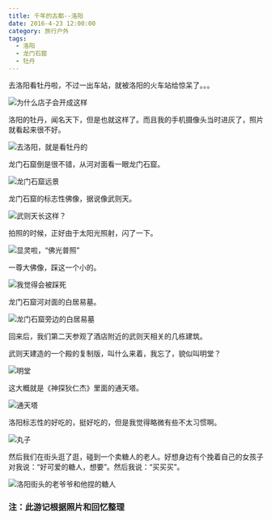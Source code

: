```yaml
---
title: 千年的古都--洛阳
date: 2016-4-23 12:00:00
category: 旅行户外
tags:
  - 洛阳
  - 龙门石窟
  - 牡丹
---
```


去洛阳看牡丹啦，不过一出车站，就被洛阳的火车站给惊呆了。。。

![为什么店子会开成这样](千年的古都--洛阳/1.JPG)

<!--more-->

洛阳的牡丹，闻名天下，但是也就这样了。而且我的手机摄像头当时进灰了，照片就看起来很不好。

![去洛阳，就是看牡丹的](千年的古都--洛阳/7.JPG)

龙门石窟倒是很不错，从河对面看一眼龙门石窟。

![龙门石窟远景](千年的古都--洛阳/4.JPG)

龙门石窟的标志性佛像，据说像武则天。

![武则天长这样？](千年的古都--洛阳/2.JPG)

拍照的时候，正好由于太阳光照射，闪了一下。

![显灵啦，“佛光普照”](千年的古都--洛阳/10.JPG)

一尊大佛像，踩这一个小的。

![我觉得会被踩死](千年的古都--洛阳/12.JPG)

龙门石窟河对面的白居易墓。

![龙门石窟旁边的白居易墓](千年的古都--洛阳/11.JPG)


回来后，我们第二天参观了酒店附近的武则天相关的几栋建筑。

武则天建造的一个殿的复制版，叫什么来着，我忘了，貌似叫明堂？

![明堂](千年的古都--洛阳/3.JPG)

这大概就是《神探狄仁杰》里面的通天塔。

![通天塔](千年的古都--洛阳/5.JPG)


洛阳标志性的好吃的，挺好吃的，但是我觉得略微有些不太习惯啊。

![丸子](千年的古都--洛阳/6.JPG)

然后我们在街头逛了逛，碰到一个卖糖人的老人。好想身边有个挽着自己的女孩子对我说：“好可爱的糖人，想要”。然后我说：“买买买”。

![洛阳街头的老爷爷和他捏的糖人](千年的古都--洛阳/9.JPG)

### 注：此游记根据照片和回忆整理
